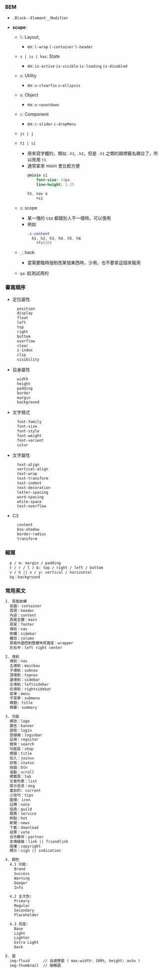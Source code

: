 ### BEM
- `.Block--Element__Modifier`
- **scope**:

  - `l`: Layout, 
    - ex: `l-wrap` `l-container` `l-header`

  - `s | is | has`: State
    - ex: `is-active` `is-visible` `is-loading` `is-disabled`

  - `u`: Utility
    - ex: `u-clearfix`  `u-ellipsis`

  - `o`: Object
    - ex: `o-countdown`

  - `c`: Component
    - ex: `c-slider`  `c-dropMenu`

  - `js | j`

  - `t1 | s1`
    - 用來寫字體的，類似 `.h1`, `.h2`，但是 `.h1` 之類的跟標籤名耦合了，所以改用 `t1`
    - 通常拿來 mixin 會比較方便
      ```sass
      @mixin s1
          font-size: 14px
          line-height: 1.25

      h1, nav a
          +s1
      ```

  - `s`: scope
    - 某一塊的 css 都跟別人不一樣時，可以使用
    - 例如
      ```sass
      .s-content
        h1, h2, h3, h4, h5, h6
          +fz(30)
      ```

  - `_`: hack
    - 當需要臨時強制改某個東西時，少用，也不要拿這個來複用


  - `qa`: 給測試用的


### 書寫順序
- 定位屬性
  ```txt
    position
    display
    float
    left
    top
    right
    bottom
    overflow
    clear
    z-index
    clip
    visibility
  ```
- 自身屬性
  ```txt
    width
    height
    padding
    border
    margin
    background
  ```

- 文字樣式
  ```txt
    font-family
    font-size
    font-style
    font-weight
    font-varient
    color
  ```
  
- 文字屬性
  ```txt
    text-align 
    vertical-align 
    text-wrap 
    text-transform 
    text-indent 
    text-decoration 
    letter-spacing 
    word-spacing 
    white-space 
    text-overflow
  ```

- C3
  ```txt
    content 
    box-shadow
    border-radius
    transform
  ```

### 縮寫
```txt
  p / m: margin / padding
  t / r / l / b: top / right / left / bottom
  v / h || x / y: vertical / horizontal
  bg：background
```


### 常用英文
```txt
1. 頁面結構
  容器: container
  頁頭：header
  內容：content
  頁面主體：main
  頁尾：footer
  導航：nav
  側欄：sidebar
  欄目：column
  頁面外圍控制整體佈局寬度：wrapper
  左右中：left right center

2. 導航
  導航：nav
  主導航：mainbav
  子導航：subnav
  頂導航：topnav
  邊導航：sidebar
  左導航：leftsidebar
  右導航：rightsidebar
  菜單：menu
  子菜單：submenu
  標題: title
  摘要: summary

3. 功能
  標誌：logo
  廣告：banner
  登陸：login
  登錄條：loginbar
  註冊：regsiter
  搜索：search
  功能區：shop
  標題：title
  加入：joinus
  狀態：status
  按鈕：btn
  滾動：scroll
  標籤頁：tab
  文章列表：list
  提示信息：msg
  當前的: current
  小技巧：tips
  圖標: icon
  註釋：note
  指南：guild
  服務：service
  熱點：hot
  新聞：news
  下載：download
  投票：vote
  合作夥伴：partner
  友情鏈接：link || friendlink
  版權：copyright
  標示：sign || indication

4. 顏色
  4.1 功能:
    Brand
    Success
    Warning
    Danger
    Info

  4.2 主次色:
    Primary
    Regular
    Secondary
    Placeholder

  4.3 亮度:
    Base
    Light
    Lighter
    Extra Light
    Dark

5. 圖
  img-fluid      // 自適應圖 ( max-width: 100%, height: auto )
  img-thumbnail  // 縮略圖
```

